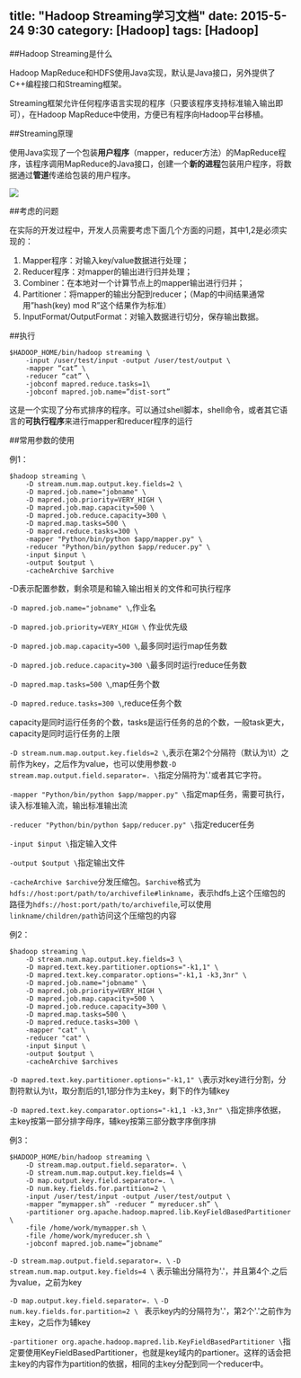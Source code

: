 title: "Hadoop Streaming学习文档"
date: 2015-5-24 9:30
category: [Hadoop]
tags: [Hadoop]
---

##Hadoop Streaming是什么

Hadoop MapReduce和HDFS使用Java实现，默认是Java接口，另外提供了C++编程接口和Streaming框架。

Streaming框架允许任何程序语言实现的程序（只要该程序支持标准输入输出即可），在Hadoop MapReduce中使用，方便已有程序向Hadoop平台移植。

##Streaming原理

使用Java实现了一个包装**用户程序**（mapper，reducer方法）的MapReduce程序，该程序调用MapReduce的Java接口，创建一个**新的进程**包装用户程序，将数据通过**管道**传递给包装的用户程序。

![](http://i.imgur.com/dlebclb.jpg)

##考虑的问题

在实际的开发过程中，开发人员需要考虑下面几个方面的问题，其中1,2是必须实现的：

1. Mapper程序：对输入key/value数据进行处理；
2. Reducer程序：对mapper的输出进行归并处理；
3. Combiner：在本地对一个计算节点上的mapper输出进行归并；
4. Partitioner：将mapper的输出分配到reducer；（Map的中间结果通常用”hash(key) mod R”这个结果作为标准）
5. InputFormat/OutputFormat：对输入数据进行切分，保存输出数据。

##执行

	$HADOOP_HOME/bin/hadoop streaming \
		-input /user/test/input -output /user/test/output \
		-mapper “cat” \
		-reducer “cat” \
		-jobconf mapred.reduce.tasks=1\
		-jobconf mapred.job.name=”dist-sort”

这是一个实现了分布式排序的程序。可以通过shell脚本，shell命令，或者其它语言的**可执行程序**来进行mapper和reducer程序的运行

##常用参数的使用

例1：

	$hadoop streaming \
	    -D stream.num.map.output.key.fields=2 \
	    -D mapred.job.name="jobname" \
	    -D mapred.job.priority=VERY_HIGH \
	    -D mapred.job.map.capacity=500 \
	    -D mapred.job.reduce.capacity=300 \
	    -D mapred.map.tasks=500 \
	    -D mapred.reduce.tasks=300 \
	    -mapper "Python/bin/python $app/mapper.py" \
	    -reducer "Python/bin/python $app/reducer.py" \
	    -input $input \
	    -output $output \
	    -cacheArchive $archive

-D表示配置参数，剩余项是和输入输出相关的文件和可执行程序

`-D mapred.job.name="jobname" \`,作业名

`-D mapred.job.priority=VERY_HIGH \` 作业优先级

`-D mapred.job.map.capacity=500 \`,最多同时运行map任务数

`-D mapred.job.reduce.capacity=300 \`最多同时运行reduce任务数

`-D mapred.map.tasks=500 \`,map任务个数

`-D mapred.reduce.tasks=300 \`,reduce任务个数

capacity是同时运行任务的个数，tasks是运行任务的总的个数，一般task更大，capacity是同时运行任务的上限

`-D stream.num.map.output.key.fields=2 \`,表示在第2个分隔符（默认为\t）之前作为key，之后作为value，也可以使用参数`-D stream.map.output.field.separator=. \`指定分隔符为'.'或者其它字符。

`-mapper "Python/bin/python $app/mapper.py" \`指定map任务，需要可执行，读入标准输入流，输出标准输出流

`-reducer "Python/bin/python $app/reducer.py" \`指定reducer任务

`-input $input \`指定输入文件

`-output $output \`指定输出文件

`-cacheArchive $archive`分发压缩包。`$archive`格式为`hdfs://host:port/path/to/archivefile#linkname`，表示hdfs上这个压缩包的路径为`hdfs://host:port/path/to/archivefile`,可以使用`linkname/children/path`访问这个压缩包的内容

例2：

	$hadoop streaming \
	    -D stream.num.map.output.key.fields=3 \
	    -D mapred.text.key.partitioner.options="-k1,1" \
	    -D mapred.text.key.comparator.options="-k1,1 -k3,3nr" \
	    -D mapred.job.name="jobname" \
	    -D mapred.job.priority=VERY_HIGH \
	    -D mapred.job.map.capacity=500 \
	    -D mapred.job.reduce.capacity=300 \
	    -D mapred.map.tasks=500 \
	    -D mapred.reduce.tasks=300 \
	    -mapper "cat" \
	    -reducer "cat" \
	    -input $input \
	    -output $output \
	    -cacheArchive $archives

`-D mapred.text.key.partitioner.options="-k1,1" \`表示对key进行分割，分割符默认为\t，取分割后的1,1部分作为主key，剩下的作为辅key

`-D mapred.text.key.comparator.options="-k1,1 -k3,3nr" \`指定排序依据，主key按第一部分排字母序，辅key按第三部分数字序倒序排

例3：

	$HADOOP_HOME/bin/hadoop streaming \
		-D stream.map.output.field.separator=. \
		-D stream.num.map.output.key.fields=4 \
		-D map.output.key.field.separator=. \
		-D num.key.fields.for.partition=2 \ 
		-input /user/test/input -output /user/test/output \
		-mapper “mymapper.sh” -reducer “ myreducer.sh” \
		-partitioner org.apache.hadoop.mapred.lib.KeyFieldBasedPartitioner \
		-file /home/work/mymapper.sh \
		-file /home/work/myreducer.sh \
		-jobconf mapred.job.name=”jobname”

`-D stream.map.output.field.separator=. \`
`-D stream.num.map.output.key.fields=4 \`
表示输出分隔符为'.'，并且第4个.之后为value，之前为key

`-D map.output.key.field.separator=. \`
`-D num.key.fields.for.partition=2 \ `
表示key内的分隔符为'.'，第2个'.'之前作为主key，之后作为辅key

`-partitioner org.apache.hadoop.mapred.lib.KeyFieldBasedPartitioner \`指定要使用KeyFieldBasedPartitioner，也就是key域内的partioner。这样的话会把主key的内容作为partition的依据，相同的主key分配到同一个reducer中。

